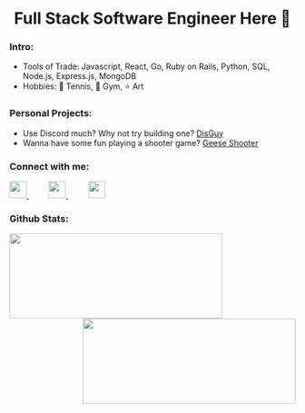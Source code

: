 <h1 align="center">Full Stack Software Engineer Here 👋</h1>

<!--
**hongchris96/hongchris96** is a ✨ _special_ ✨ repository because its `README.md` (this file) appears on your GitHub profile.
-->
### Intro:

* Tools of Trade: Javascript, React, Go, Ruby on Rails, Python, SQL, Node.js, Express.js, MongoDB
* Hobbies: 🎾 Tennis, 💪 Gym, ⭐ Art

### Personal Projects:

* Use Discord much? Why not try building one? <a href="https://disguy.herokuapp.com/#/" target="_blank">DisGuy</a>
* Wanna have some fun playing a shooter game? <a href="https://hongchris96.github.io/Geese-Shooter/" target="_blank">Geese Shooter</a>

### Connect with me:

<a href="https://www.linkedin.com/in/chen-wei-christopher-hong-4b189162/">
  <img width="30px" src="https://raw.githubusercontent.com/peterthehan/peterthehan/master/assets/linkedin.svg" />
</a>
&nbsp;&nbsp;&nbsp;&nbsp;&nbsp;&nbsp;&nbsp;&nbsp;
<a href="https://github.com/hongchris96">
  <img width="30px" src="https://raw.githubusercontent.com/peterthehan/peterthehan/master/assets/github.svg" />
</a>
&nbsp;&nbsp;&nbsp;&nbsp;&nbsp;&nbsp;&nbsp;&nbsp;
<a href="mailto: chong@illfonic.com">
  <img width="30px" src ="https://upload.wikimedia.org/wikipedia/commons/thumb/7/7e/Gmail_icon_%282020%29.svg/512px-Gmail_icon_%282020%29.svg.png">
</a>
<br />

### Github Stats:

<img align="left" height='150px' width='375px' src="https://github-readme-stats.vercel.app/api/top-langs/?username=hongchris96&count_private=true&layout=compact&theme=midnight-purple" />

<img align="right" height='150px' width='375px' src="https://github-readme-stats.vercel.app/api?username=hongchris96&count_private=true&show_icons=true&theme=midnight-purple"/>
